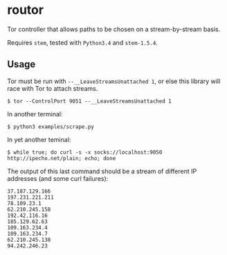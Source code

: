 # routor

Tor controller that allows paths to be chosen on a stream-by-stream basis.

Requires `stem`, tested with `Python3.4` and `stem-1.5.4`.

## Usage

Tor must be run with `--__LeaveStreamsUnattached 1`, or else this library will race with Tor to attach streams.

```
$ tor --ControlPort 9051 --__LeaveStreamsUnattached 1
```

In another terminal:

```
$ python3 examples/scrape.py
```

In yet another teminal:

```
$ while true; do curl -s -x socks://localhost:9050 http://ipecho.net/plain; echo; done
```

The output of this last command should be a stream of different IP addresses (and some curl failures):

```
37.187.129.166
197.231.221.211
78.109.23.1
62.210.245.158
192.42.116.16
185.129.62.63
109.163.234.4
109.163.234.7
62.210.245.138
94.242.246.23
```
